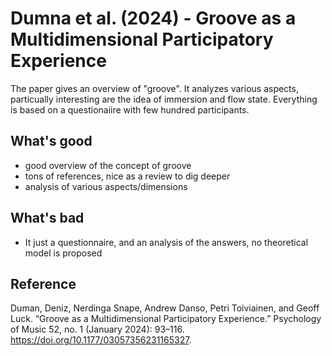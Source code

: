 # Dumna et al. (2024) - Groove as a Multidimensional Participatory Experience

The paper gives an overview of "groove". It analyzes various aspects, particually interesting are the idea of immersion and flow state. Everything is based on a questionaiire with few hundred participants.

## What's good
- good overview of the concept of groove
- tons of references, nice as a review to dig deeper
- analysis of various aspects/dimensions

## What's bad
- It just a questionnaire, and an analysis of the answers, no theoretical model is proposed

## Reference

Duman, Deniz, Nerdinga Snape, Andrew Danso, Petri Toiviainen, and Geoff Luck. “Groove as a Multidimensional Participatory Experience.” Psychology of Music 52, no. 1 (January 2024): 93–116. https://doi.org/10.1177/03057356231165327.
